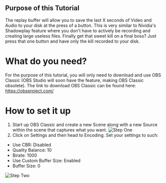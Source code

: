 ## Purpose of this Tutorial 
The replay buffer will allow you to save the last X seconds of Video and Audio to your disk at the press of a button. This is very similar to Nividia's Shadowplay feature where you don't have to actively be recording and creating large useless files. Finally get that sweet kill on a final boss? Just press that one button and have only the kill recorded to your disk.

# What do you need?
For the purpose of this tutorial, you will only need to download and use OBS Classic (OBS Studio will soon have the feature, making OBS Classic obsolete). The link to download OBS Classic can be found here: https://obsproject.com/

# How to set it up
1. Start up OBS Classic and create a new Scene along with a new Source within the scene that captures what you want.
![Step One](https://github.com/Naeno/OBS-Replay-Buffer-Tutorial/blob/master/assets/Step%201.png)
2. Click on Settings and then head to Encoding. Set your settings to such:
 - Use CBR: Disabled
 - Quality Balance: 10
 - Birate: 1000
 - Use Custom Buffer Size: Enabled
 - Buffer Size: 0

![Step Two](https://github.com/Naeno/OBS-Replay-Buffer-Tutorial/blob/master/assets/Step%202.png)
